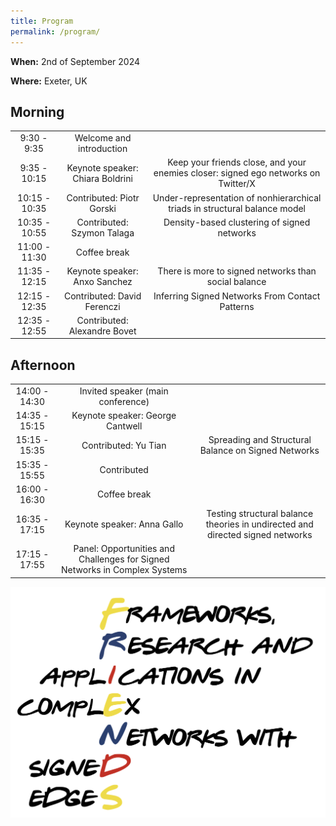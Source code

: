 ```yaml
---
title: Program
permalink: /program/
---
```


**When:** 2nd of September 2024

**Where:** Exeter, UK

## Morning

| | | |
|:-------------------------:|:-------------------------:|:-------------------------:|
| 9:30 - 9:35 | Welcome and introduction |  |
| 9:35 - 10:15 | Keynote speaker: Chiara Boldrini | Keep your friends close, and your enemies closer: signed ego networks on Twitter/X |
| 10:15 - 10:35 | Contributed: Piotr Gorski | Under-representation of nonhierarchical triads in structural balance model |
| 10:35 - 10:55 | Contributed: Szymon Talaga | Density-based clustering of signed networks |
| 11:00 - 11:30 | Coffee break |  |
| 11:35 - 12:15 | Keynote speaker: Anxo Sanchez | There is more to signed networks than social balance |
| 12:15 - 12:35 | Contributed: David Ferenczi | Inferring Signed Networks From Contact Patterns |
| 12:35 - 12:55 | Contributed: Alexandre Bovet |  |

## Afternoon

| | | |
|:-------------------------:|:-------------------------:|:-------------------------:|
| 14:00 - 14:30 | Invited speaker (main conference) | |
| 14:35 - 15:15 | Keynote speaker: George Cantwell | |
| 15:15 - 15:35 | Contributed: Yu Tian | Spreading and Structural Balance on Signed Networks |
| 15:35 - 15:55 | Contributed | |
| 16:00 - 16:30 | Coffee break | |
| 16:35 - 17:15 | Keynote speaker: Anna Gallo | Testing structural balance theories in undirected and directed signed networks |
| 17:15 - 17:55 | Panel: Opportunities and Challenges for Signed Networks in Complex Systems | |



![Abstract Submission](/assets/logo.png)

